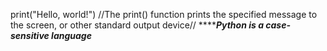 print("Hello, world!") //The print() function prints the specified message to the screen, or other standard output device// ***********Python is a case-sensitive language*******
